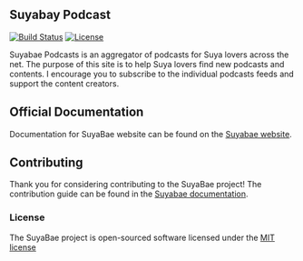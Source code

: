 ## Suyabay Podcast

[![Build Status](https://travis-ci.org/andela/suyabay.svg)](https://travis-ci.org/andela/suyabay)
[![License](https://poser.pugx.org/andela/suyabay/license.svg)](LICENCE.md)

Suyabae Podcasts is an aggregator of podcasts for Suya lovers across the net. The purpose of this site is to help Suya lovers find new podcasts and contents. I encourage you to subscribe to the individual podcasts feeds and support the content creators.

## Official Documentation

Documentation for SuyaBae website can be found on the [Suyabae website](https://github.com/andela/suyabay/wiki).

## Contributing

Thank you for considering contributing to the SuyaBae project! The contribution guide can be found in the [Suyabae documentation](https://github.com/andela/suyabay/wiki/contributions).


### License

The SuyaBae project is open-sourced software licensed under the [MIT license](http://opensource.org/licenses/MIT)
